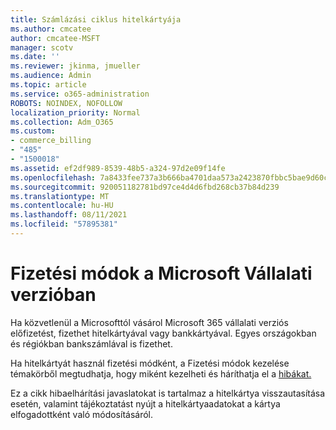 ```yaml
---
title: Számlázási ciklus hitelkártyája
ms.author: cmcatee
author: cmcatee-MSFT
manager: scotv
ms.date: ''
ms.reviewer: jkinma, jmueller
ms.audience: Admin
ms.topic: article
ms.service: o365-administration
ROBOTS: NOINDEX, NOFOLLOW
localization_priority: Normal
ms.collection: Adm_O365
ms.custom:
- commerce_billing
- "485"
- "1500018"
ms.assetid: ef2df989-8539-48b5-a324-97d2e09f14fe
ms.openlocfilehash: 7a8433fee737a3b666ba4701daa573a2423870fbbc5bae9d60ca7e5df226b843
ms.sourcegitcommit: 920051182781bd97ce4d4d6fbd268cb37b84d239
ms.translationtype: MT
ms.contentlocale: hu-HU
ms.lasthandoff: 08/11/2021
ms.locfileid: "57895381"
---
```

# <a name="payment-methods-for-microsoft-for-business"></a>Fizetési módok a Microsoft Vállalati verzióban

Ha közvetlenül a Microsofttól vásárol Microsoft 365 vállalati verziós előfizetést, fizethet hitelkártyával vagy bankkártyával. Egyes országokban és régiókban bankszámlával is fizethet.
  
Ha hitelkártyát használ fizetési módként, a Fizetési módok kezelése témakörből megtudhatja, hogy miként kezelheti és háríthatja el a [hibákat.](https://docs.microsoft.com/microsoft-365/commerce/billing-and-payments/manage-payment-methods)
  
Ez a cikk hibaelhárítási javaslatokat is tartalmaz a hitelkártya visszautasítása esetén, valamint tájékoztatást nyújt a hitelkártyaadatokat a kártya elfogadottként való módosításáról.